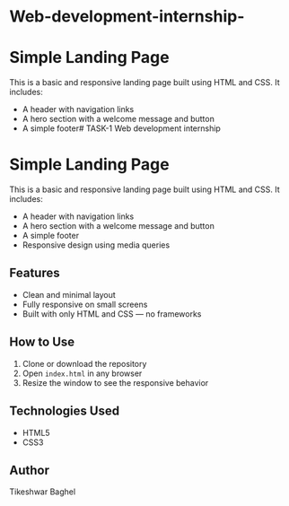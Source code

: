 # Web-development-internship-

# Simple Landing Page

This is a basic and responsive landing page built using HTML and CSS. It includes:

- A header with navigation links
- A hero section with a welcome message and button
- A simple footer# TASK-1
Web development internship 
# Simple Landing Page

This is a basic and responsive landing page built using HTML and CSS. It includes:

- A header with navigation links
- A hero section with a welcome message and button
- A simple footer
- Responsive design using media queries

## Features

- Clean and minimal layout
- Fully responsive on small screens
- Built with only HTML and CSS — no frameworks

## How to Use

1. Clone or download the repository
2. Open `index.html` in any browser
3. Resize the window to see the responsive behavior

## Technologies Used

- HTML5
- CSS3

## Author

Tikeshwar Baghel
